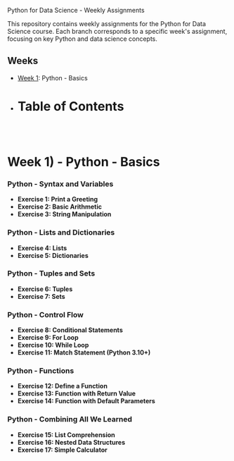 Python for Data Science - Weekly Assignments

This repository contains weekly assignments for the Python for Data Science course. Each branch corresponds to a specific week's assignment, focusing on key Python and data science concepts.

## Weeks

- [Week 1](https://github.com/VictorSnorri/PythonForDataScience/Assignment_1): Python - Basics
-
  # Table of Contents

<br>
<br>

# Week 1) - Python - Basics
### Python - Syntax and Variables
- **Exercise 1: Print a Greeting**
- **Exercise 2: Basic Arithmetic**
- **Exercise 3: String Manipulation**

###  Python - Lists and Dictionaries

- **Exercise 4: Lists**
- **Exercise 5: Dictionaries**

###  Python - Tuples and Sets

- **Exercise 6: Tuples**
- **Exercise 7: Sets**

###  Python - Control Flow

- **Exercise 8: Conditional Statements**
- **Exercise 9: For Loop**
- **Exercise 10: While Loop**
- **Exercise 11: Match Statement (Python 3.10+)**

### Python - Functions

- **Exercise 12: Define a Function**
- **Exercise 13: Function with Return Value**
- **Exercise 14: Function with Default Parameters**

### Python - Combining All We Learned

- **Exercise 15: List Comprehension**
- **Exercise 16: Nested Data Structures**
- **Exercise 17: Simple Calculator**
